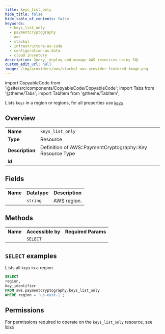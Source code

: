 ```yaml
---
title: keys_list_only
hide_title: false
hide_table_of_contents: false
keywords:
  - keys_list_only
  - paymentcryptography
  - aws
  - stackql
  - infrastructure-as-code
  - configuration-as-data
  - cloud inventory
description: Query, deploy and manage AWS resources using SQL
custom_edit_url: null
image: /img/providers/aws/stackql-aws-provider-featured-image.png
---
```


import CopyableCode from '@site/src/components/CopyableCode/CopyableCode';
import Tabs from '@theme/Tabs';
import TabItem from '@theme/TabItem';

Lists <code>keys</code> in a region or regions, for all properties use <a href="/providers/aws/serviceName/keys/"><code>keys</code></a>

## Overview
<table><tbody>
<tr><td><b>Name</b></td><td><code>keys_list_only</code></td></tr>
<tr><td><b>Type</b></td><td>Resource</td></tr>
<tr><td><b>Description</b></td><td>Definition of AWS::PaymentCryptography::Key Resource Type</td></tr>
<tr><td><b>Id</b></td><td><CopyableCode code="aws.paymentcryptography.keys_list_only" /></td></tr>
</tbody></table>

## Fields
<table><tbody><tr><th>Name</th><th>Datatype</th><th>Description</th></tr><tr><td><CopyableCode code="region" /></td><td><code>string</code></td><td>AWS region.</td></tr>
</tbody></table>

## Methods

<table><tbody>
  <tr>
    <th>Name</th>
    <th>Accessible by</th>
    <th>Required Params</th>
  </tr>
  <tr>
    <td><CopyableCode code="list_resources" /></td>
    <td><code>SELECT</code></td>
    <td><CopyableCode code="region" /></td>
  </tr>
</tbody></table>

## `SELECT` examples
Lists all <code>keys</code> in a region.
```sql
SELECT
region,
key_identifier
FROM aws.paymentcryptography.keys_list_only
WHERE region = 'us-east-1';
```


## Permissions

For permissions required to operate on the <code>keys_list_only</code> resource, see <a href="/providers/aws/paymentcryptography/keys/#permissions"><code>keys</code></a>

